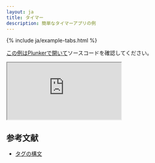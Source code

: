 ```yaml
---
layout: ja
title: タイマー
description: 簡単なタイマーアプリの例
---
```


{% include ja/example-tabs.html %}

[この例はPlunkerで開いて](https://riot.js.org/examples/plunker/?app=timer)ソースコードを確認してください。

<iframe src="https://riot.js.org/examples/timer/"></iframe>

## 参考文献

- [タグの構文](/ja/guide/#タグの構文)
